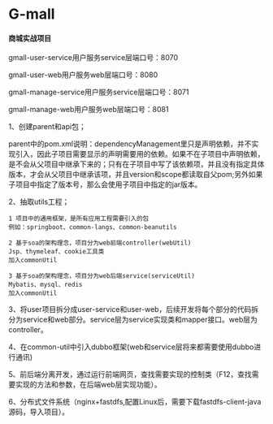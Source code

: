 # G-mall
#### 商城实战项目

gmall-user-service用户服务service层端口号：8070

gmall-user-web用户服务web层端口号：8080

gmall-manage-service用户服务service层端口号：8071

gmall-manage-web用户服务web层端口号：8081

1、创建parent和api包；

parent中的pom.xml说明：dependencyManagement里只是声明依赖，并不实现引入，因此子项目需要显示的声明需要用的依赖。如果不在子项目中声明依赖，是不会从父项目中继承下来的；只有在子项目中写了该依赖项，并且没有指定具体版本，才会从父项目中继承该项，并且version和scope都读取自父pom;另外如果子项目中指定了版本号，那么会使用子项目中指定的jar版本。

2、抽取utils工程；

```
1 项目中的通用框架，是所有应用工程需要引入的包
例如：springboot、common-langs、common-beanutils

2 基于soa的架构理念，项目分为web前端controller(webUtil)
Jsp、thymeleaf、cookie工具类
加入commonUtil

3 基于soa的架构理念，项目分为web后端service(serviceUtil)
Mybatis、mysql、redis
加入commonUtil
```

3、将user项目拆分成user-service和user-web，后续开发将每个部分的代码拆分为service和web部分。service层为service实现类和mapper接口。web层为controller。

4、在common-util中引入dubbo框架(web和service层将来都需要使用dubbo进行通讯)

5、前后端分离开发，通过运行前端网页，查找需要实现的控制类（F12，查找需要实现的方法和参数，在后端web层实现功能）。

6、分布式文件系统（nginx+fastdfs,配置Linux后，需要下载fastdfs-client-java源码，导入项目）。